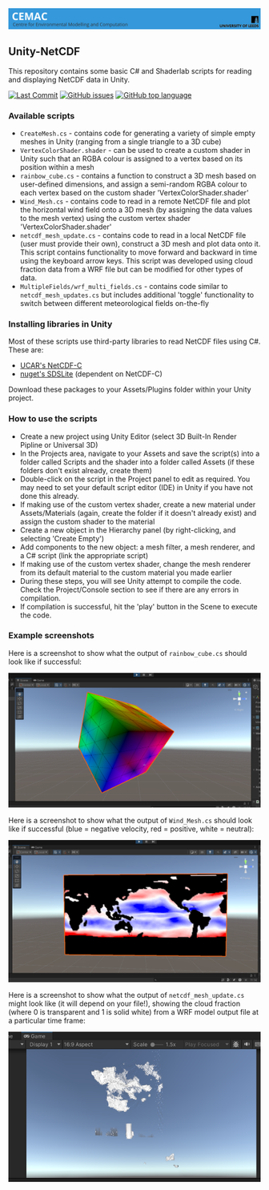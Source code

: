 <div align="center">
<a href="https://www.cemac.leeds.ac.uk/">
  <img src="https://github.com/cemac/cemac_generic/blob/master/Images/cemac.png"></a>
  <br>
</div>

## Unity-NetCDF
This repository contains some basic C# and Shaderlab scripts for reading and displaying NetCDF data in Unity.

[![Last Commit](https://img.shields.io/github/last-commit/cemac/Unity-NetCDF)](https://github.com/cemac/Unity-NetCDF/commits/main) [![GitHub issues](https://img.shields.io/github/issues/cemac/Unity-NetCDF)](https://github.com/cemac/Unity-NetCDF/issues) [![GitHub top language](https://img.shields.io/github/languages/top/cemac/Unity-NetCDF)](https://github.com/cemac/Unity-NetCDF)

### Available scripts
- `CreateMesh.cs` - contains code for generating a variety of simple empty meshes in Unity (ranging from a single triangle to a 3D cube)
- `VertexColorShader.shader` - can be used to create a custom shader in Unity such that an RGBA colour is assigned to a vertex based on its position within a mesh
- `rainbow_cube.cs` - contains a function to construct a 3D mesh based on user-defined dimensions, and assign a semi-random RGBA colour to each vertex based on the custom shader 'VertexColorShader.shader'
- `Wind_Mesh.cs` - contains code to read in a remote NetCDF file and plot the horizontal wind field onto a 3D mesh (by assigning the data values to the mesh vertex) using the custom vertex shader 'VertexColorShader.shader'
- `netcdf_mesh_update.cs` - contains code to read in a local NetCDF file (user must provide their own), construct a 3D mesh and plot data onto it. This script contains functionality to move forward and backward in time using the keyboard arrow keys. This script was developed using cloud fraction data from a WRF file but can be modified for other types of data.
- `MultipleFields/wrf_multi_fields.cs` - contains code similar to `netcdf_mesh_updates.cs` but includes additional 'toggle' functionality to switch between different meteorological fields on-the-fly

### Installing libraries in Unity
Most of these scripts use third-party libraries to read NetCDF files using C#. These are:
- [UCAR's NetCDF-C](https://docs.unidata.ucar.edu/netcdf-c/current/winbin.html)
- [nuget's SDSLite](https://www.nuget.org/packages/SDSLite) (dependent on NetCDF-C)

Download these packages to your Assets/Plugins folder within your Unity project.

### How to use the scripts
- Create a new project using Unity Editor (select 3D Built-In Render Pipline or Universal 3D)
- In the Projects area, navigate to your Assets and save the script(s) into a folder called Scripts and the shader into a folder called Assets (if these folders don't exist already, create them)
- Double-click on the script in the Project panel to edit as required. You may need to set your default script editor (IDE) in Unity if you have not done this already.
- If making use of the custom vertex shader, create a new material under Assets/Materials (again, create the folder if it doesn't already exist) and assign the custom shader to the material 
- Create a new object in the Hierarchy panel (by right-clicking, and selecting 'Create Empty')
- Add components to the new object: a mesh filter, a mesh renderer, and a C# script (link the appropriate script)
- If making use of the custom vertex shader, change the mesh renderer from its default material to the custom material you made earlier
- During these steps, you will see Unity attempt to compile the code. Check the Project/Console section to see if there are any errors in compilation.
- If compilation is successful, hit the 'play' button in the Scene to execute the code.

### Example screenshots
Here is a screenshot to show what the output of `rainbow_cube.cs` should look like if successful:

![Rainbow Cube](./images/cube2.png)

Here is a screenshot to show what the output of `Wind_Mesh.cs` should look like if successful (blue = negative velocity, red = positive, white = neutral):

![Wind Mesh](./images/windmesh.png)

Here is a screenshot to show what the output of `netcdf_mesh_update.cs` might look like (it will depend on your file!), showing the cloud fraction (where 0 is transparent and 1 is solid white) from a WRF model output file at a particular time frame:

![WRF CLDFRA](./images/WRF_cloud.png)